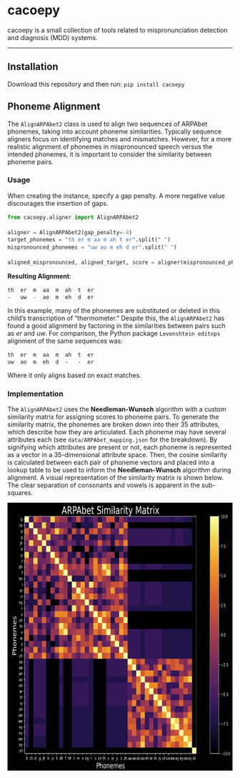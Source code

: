 # cacoepy
cacoepy is a small collection of tools related to mispronunciation detection and diagnosis (MDD) systems.

___

## Installation
Download this repository and then run:
`pip install cacoepy`


## Phoneme Alignment
The `AlignARPAbet2` class is used to align two sequences of ARPAbet phonemes, taking into account phoneme similarities. Typically sequence aligners focus on identifying matches and mismatches. However, for a more realistic alignment of phonemes in mispronounced speech versus the intended phonemes, it is important to consider the similarity between phoneme pairs.

### Usage
When creating the instance, specify a gap penalty. A more negative value discourages the insertion of gaps.
```python
from cacoepy.aligner import AlignARPAbet2

aligner = AlignARPAbet2(gap_penalty=-4)
target_phonemes = "th er m aa m ah t er".split(" ")
mispronounced_phonemes = "uw ao m eh d er".split(" ")

aligned_mispronounced, aligned_target, score = aligner(mispronounced_phonemes, target_phonemes)

```

**Resulting Alignment**:
```
th  er  m  aa  m  ah  t  er
-   uw  -  ao  m  eh  d  er
```
In this example, many of the phonemes are substituted or deleted in this child’s transcription of “thermometer.” Despite this, the `AlignARPAbet2` has found a good alignment by factoring in the similarities between pairs such as *er* and *uw*. For comparison, the Python package `Levenshtein editops` alignment of the same sequences was:

```
th  er  m  aa  m  ah  t  er
uw  ao  m  eh  d  -   -  er
```
Where it only aligns based on exact matches.


### Implementation
The `AlignARPAbet2` uses the **Needleman-Wunsch** algorithm with a custom similarity matrix for assigning scores to phoneme pairs. To generate the similarity matrix, the phonemes are broken down into their 35 attributes, which describe how they are articulated. Each phoneme may have several attributes each (see `data/ARPAbet_mapping.json` for the breakdown). By signifying which attributes are present or not, each phoneme is represented as a vector in a 35-dimensional attribute space. Then, the cosine similarity is calculated between each pair of phoneme vectors and placed into a lookup table to be used to inform the **Needleman-Wunsch** algorithm during alignment.
A visual representation of the similarity matrix is shown below. The clear separation of consonants and vowels is apparent in the sub-squares.



<div align="center">
    <img src="assets/ARPAbet_similarity_matrix_darkmode.png" alt="SimilarityMatrix" width="700" height="600">
</div>


